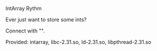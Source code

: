 IntArray
Rythm

Ever just want to store some ints?

Connect with "".

Provided: intarray, libc-2.31.so, ld-2.31.so, libpthread-2.31.so
